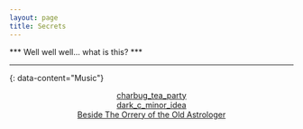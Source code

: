 ```yaml
---
layout: page
title: Secrets
---
```


*** Well well well... what is this? ***

---
{: data-content="Music"}

<center><a href="https://drive.google.com/file/d/1-zRu0OsoBowjX4SH67GbRYWTTQiOojkp/view?usp=drive_link"> charbug_tea_party</a></center>

<center><a href="https://drive.google.com/file/d/1u7ZGbutFmRe5TbTAuGfBsYJBYzrglQTw/view?usp=drive_link"> dark_c_minor_idea </a></center>

<center><a href="https://drive.google.com/file/d/1my0YcqacNKYAjAu4q7Az17cBFZdHv9lW/view?usp=drive_link"> Beside The Orrery of the Old Astrologer </a></center>